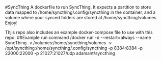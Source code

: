 #SyncThing
A dockerfile to run SyncThing. It expects a  partition to store data mapped to /home/syncthing/.config/syncthing in the container, and a volume where your synced folders are stored at /home/syncthing/volumes. Enjoy!

Thjis repo also includes an example docker-compose file to use with this repo.
##Example run command
/docker run -d --restart=always --name SyncThing -v /volumes:/home/syncthing/volumes -v /opt/syncthing:/home/syncthing/.config/syncthing -p 8384:8384 -p 22000:22000 -p 21027:21027/udp adamant/syncthing